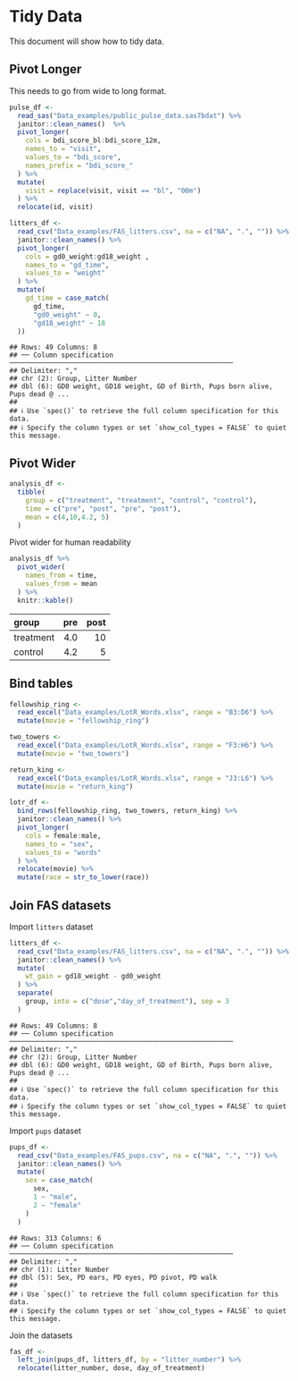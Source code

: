 Tidy Data
================

This document will show how to tidy data.

## Pivot Longer

This needs to go from wide to long format.

``` r
pulse_df <- 
  read_sas("Data_examples/public_pulse_data.sas7bdat") %>% 
  janitor::clean_names()  %>% 
  pivot_longer(
    cols = bdi_score_bl:bdi_score_12m,
    names_to = "visit", 
    values_to = "bdi_score",
    names_prefix = "bdi_score_"
  ) %>% 
  mutate(
    visit = replace(visit, visit == "bl", "00m")
  ) %>% 
  relocate(id, visit)
```

``` r
litters_df <- 
  read_csv("Data_examples/FAS_litters.csv", na = c("NA", ".", "")) %>%
  janitor::clean_names() %>%
  pivot_longer(
    cols = gd0_weight:gd18_weight , 
    names_to = "gd_time",
    values_to = "weight"
  ) %>% 
  mutate(
    gd_time = case_match(
      gd_time, 
      "gd0_weight" ~ 0, 
      "gd18_weight" ~ 18
  ))
```

    ## Rows: 49 Columns: 8
    ## ── Column specification ────────────────────────────────────────────────────────
    ## Delimiter: ","
    ## chr (2): Group, Litter Number
    ## dbl (6): GD0 weight, GD18 weight, GD of Birth, Pups born alive, Pups dead @ ...
    ## 
    ## ℹ Use `spec()` to retrieve the full column specification for this data.
    ## ℹ Specify the column types or set `show_col_types = FALSE` to quiet this message.

## Pivot Wider

``` r
analysis_df <-
  tibble(
    group = c("treatment", "treatment", "control", "control"), 
    time = c("pre", "post", "pre", "post"),
    mean = c(4,10,4.2, 5)
  )
```

Pivot wider for human readability

``` r
analysis_df %>% 
  pivot_wider(
    names_from = time,
    values_from = mean
  ) %>% 
  knitr::kable()
```

| group     | pre | post |
|:----------|----:|-----:|
| treatment | 4.0 |   10 |
| control   | 4.2 |    5 |

## Bind tables

``` r
fellowship_ring <- 
  read_excel("Data_examples/LotR_Words.xlsx", range = "B3:D6") %>% 
  mutate(movie = "fellowship_ring")

two_towers <- 
  read_excel("Data_examples/LotR_Words.xlsx", range = "F3:H6") %>% 
  mutate(movie = "two_towers")

return_king <- 
  read_excel("Data_examples/LotR_Words.xlsx", range = "J3:L6") %>% 
  mutate(movie = "return_king")

lotr_df <- 
  bind_rows(fellowship_ring, two_towers, return_king) %>% 
  janitor::clean_names() %>%  
  pivot_longer(
    cols = female:male, 
    names_to = "sex",
    values_to = "words"
  ) %>%  
  relocate(movie) %>% 
  mutate(race = str_to_lower(race))
```

## Join FAS datasets

Import `litters` dataset

``` r
litters_df <- 
  read_csv("Data_examples/FAS_litters.csv", na = c("NA", ".", "")) %>% 
  janitor::clean_names() %>%  
  mutate(
    wt_gain = gd18_weight - gd0_weight
  ) %>% 
  separate(
    group, into = c("dose","day_of_treatment"), sep = 3
  )
```

    ## Rows: 49 Columns: 8
    ## ── Column specification ────────────────────────────────────────────────────────
    ## Delimiter: ","
    ## chr (2): Group, Litter Number
    ## dbl (6): GD0 weight, GD18 weight, GD of Birth, Pups born alive, Pups dead @ ...
    ## 
    ## ℹ Use `spec()` to retrieve the full column specification for this data.
    ## ℹ Specify the column types or set `show_col_types = FALSE` to quiet this message.

Import `pups` dataset

``` r
pups_df <- 
  read_csv("Data_examples/FAS_pups.csv", na = c("NA", ".", "")) %>% 
  janitor::clean_names() %>% 
  mutate(
    sex = case_match(
      sex, 
      1 ~ "male", 
      2 ~ "female"
    )
  )
```

    ## Rows: 313 Columns: 6
    ## ── Column specification ────────────────────────────────────────────────────────
    ## Delimiter: ","
    ## chr (1): Litter Number
    ## dbl (5): Sex, PD ears, PD eyes, PD pivot, PD walk
    ## 
    ## ℹ Use `spec()` to retrieve the full column specification for this data.
    ## ℹ Specify the column types or set `show_col_types = FALSE` to quiet this message.

Join the datasets

``` r
fas_df <- 
  left_join(pups_df, litters_df, by = "litter_number") %>% 
  relocate(litter_number, dose, day_of_treatment)
```
